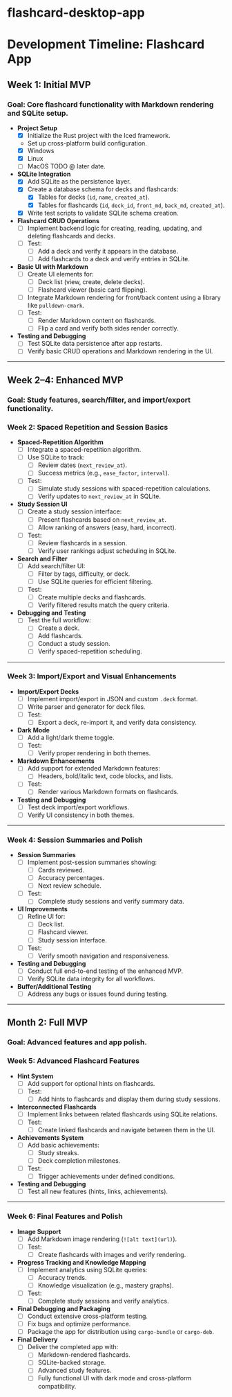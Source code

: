 # flashcard-desktop-app


# Development Timeline: Flashcard App

## **Week 1: Initial MVP**
### **Goal**: Core flashcard functionality with Markdown rendering and SQLite setup.

- **Project Setup**
  - [X] Initialize the Rust project with the Iced framework.
  - Set up cross-platform build configuration.
  - [X] Windows
  - [X] Linux
  - [ ] MacOS TODO @ later date.

- **SQLite Integration**
  - [X] Add SQLite as the persistence layer.
  - [X] Create a database schema for decks and flashcards:
    - [X] Tables for decks (`id`, `name`, `created_at`).
    - [X] Tables for flashcards (`id`, `deck_id`, `front_md`, `back_md`, `created_at`).
  - [X] Write test scripts to validate SQLite schema creation.

- **Flashcard CRUD Operations**
  - [ ] Implement backend logic for creating, reading, updating, and deleting flashcards and decks.
  - [ ] Test:
    - [ ] Add a deck and verify it appears in the database.
    - [ ] Add flashcards to a deck and verify entries in SQLite.

- **Basic UI with Markdown**
  - [ ] Create UI elements for:
    - [ ] Deck list (view, create, delete decks).
    - [ ] Flashcard viewer (basic card flipping).
  - [ ] Integrate Markdown rendering for front/back content using a library like `pulldown-cmark`.
  - [ ] Test:
    - [ ] Render Markdown content on flashcards.
    - [ ] Flip a card and verify both sides render correctly.

- **Testing and Debugging**
  - [ ] Test SQLite data persistence after app restarts.
  - [ ] Verify basic CRUD operations and Markdown rendering in the UI.

---

## **Week 2–4: Enhanced MVP**
### **Goal**: Study features, search/filter, and import/export functionality.

### **Week 2: Spaced Repetition and Session Basics**
- **Spaced-Repetition Algorithm**
  - [ ] Integrate a spaced-repetition algorithm.
  - [ ] Use SQLite to track:
    - [ ] Review dates (`next_review_at`).
    - [ ] Success metrics (e.g., `ease_factor`, `interval`).
  - [ ] Test:
    - [ ] Simulate study sessions with spaced-repetition calculations.
    - [ ] Verify updates to `next_review_at` in SQLite.

- **Study Session UI**
  - [ ] Create a study session interface:
    - [ ] Present flashcards based on `next_review_at`.
    - [ ] Allow ranking of answers (easy, hard, incorrect).
  - [ ] Test:
    - [ ] Review flashcards in a session.
    - [ ] Verify user rankings adjust scheduling in SQLite.

- **Search and Filter**
  - [ ] Add search/filter UI:
    - [ ] Filter by tags, difficulty, or deck.
    - [ ] Use SQLite queries for efficient filtering.
  - [ ] Test:
    - [ ] Create multiple decks and flashcards.
    - [ ] Verify filtered results match the query criteria.

- **Debugging and Testing**
  - [ ] Test the full workflow:
    - [ ] Create a deck.
    - [ ] Add flashcards.
    - [ ] Conduct a study session.
    - [ ] Verify spaced-repetition scheduling.

---

### **Week 3: Import/Export and Visual Enhancements**
- **Import/Export Decks**
  - [ ] Implement import/export in JSON and custom `.deck` format.
  - [ ] Write parser and generator for deck files.
  - [ ] Test:
    - [ ] Export a deck, re-import it, and verify data consistency.

- **Dark Mode**
  - [ ] Add a light/dark theme toggle.
  - [ ] Test:
    - [ ] Verify proper rendering in both themes.

- **Markdown Enhancements**
  - [ ] Add support for extended Markdown features:
    - [ ] Headers, bold/italic text, code blocks, and lists.
  - [ ] Test:
    - [ ] Render various Markdown formats on flashcards.

- **Testing and Debugging**
  - [ ] Test deck import/export workflows.
  - [ ] Verify UI consistency in both themes.

---

### **Week 4: Session Summaries and Polish**
- **Session Summaries**
  - [ ] Implement post-session summaries showing:
    - [ ] Cards reviewed.
    - [ ] Accuracy percentages.
    - [ ] Next review schedule.
  - [ ] Test:
    - [ ] Complete study sessions and verify summary data.

- **UI Improvements**
  - [ ] Refine UI for:
    - [ ] Deck list.
    - [ ] Flashcard viewer.
    - [ ] Study session interface.
  - [ ] Test:
    - [ ] Verify smooth navigation and responsiveness.

- **Testing and Debugging**
  - [ ] Conduct full end-to-end testing of the enhanced MVP.
  - [ ] Verify SQLite data integrity for all workflows.

- **Buffer/Additional Testing**
  - [ ] Address any bugs or issues found during testing.

---

## **Month 2: Full MVP**
### **Goal**: Advanced features and app polish.

### **Week 5: Advanced Flashcard Features**
- **Hint System**
  - [ ] Add support for optional hints on flashcards.
  - [ ] Test:
    - [ ] Add hints to flashcards and display them during study sessions.

- **Interconnected Flashcards**
  - [ ] Implement links between related flashcards using SQLite relations.
  - [ ] Test:
    - [ ] Create linked flashcards and navigate between them in the UI.

- **Achievements System**
  - [ ] Add basic achievements:
    - [ ] Study streaks.
    - [ ] Deck completion milestones.
  - [ ] Test:
    - [ ] Trigger achievements under defined conditions.

- **Testing and Debugging**
  - [ ] Test all new features (hints, links, achievements).

---

### **Week 6: Final Features and Polish**
- **Image Support**
  - [ ] Add Markdown image rendering (`![alt text](url)`).
  - [ ] Test:
    - [ ] Create flashcards with images and verify rendering.

- **Progress Tracking and Knowledge Mapping**
  - [ ] Implement analytics using SQLite queries:
    - [ ] Accuracy trends.
    - [ ] Knowledge visualization (e.g., mastery graphs).
  - [ ] Test:
    - [ ] Complete study sessions and verify analytics.

- **Final Debugging and Packaging**
  - [ ] Conduct extensive cross-platform testing.
  - [ ] Fix bugs and optimize performance.
  - [ ] Package the app for distribution using `cargo-bundle` or `cargo-deb`.

- **Final Delivery**
  - [ ] Deliver the completed app with:
    - [ ] Markdown-rendered flashcards.
    - [ ] SQLite-backed storage.
    - [ ] Advanced study features.
    - [ ] Fully functional UI with dark mode and cross-platform compatibility.
